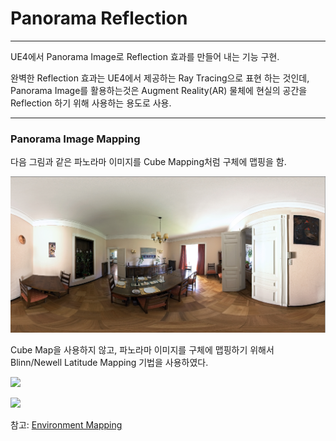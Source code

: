 # Panorama Reflection

----------------------------------------------------------------------------------------------------------------------------------------------------------------

UE4에서 Panorama Image로 Reflection 효과를 만들어 내는 기능 구현. 

완벽한 Reflection 효과는 UE4에서 제공하는 Ray Tracing으로 표현 하는 것인데, Panorama Image를 활용하는것은 Augment Reality(AR) 물체에 현실의 공간을 Reflection 하기 위해 사용하는 용도로 사용.

----------------------------------------------------------------------------------------------------------------------------------------------------------------

### Panorama Image Mapping

다음 그림과 같은 파노라마 이미지를 Cube Mapping처럼 구체에 맵핑을 함.

![](https://github.com/Devcoder-IndieWorks/PanoramaReflection/blob/master/ScreenShots/파노라마이미지.png)

Cube Map을 사용하지 않고, 파노라마 이미지를 구체에 맵핑하기 위해서 Blinn/Newell Latitude Mapping 기법을 사용하였다.

![](https://github.com/Devcoder-IndieWorks/PanoramaReflection/blob/master/ScreenShots/sphere_to_2d.gif)

![](https://github.com/Devcoder-Indieworks/PanoramaReflection/blob/master/ScreenShots/sphere_eq.gif)

참고: [Environment Mapping][EnvironmentMappingLink]

[EnvironmentMappingLink]: http://www.reindelsoftware.com/Documents/Mapping/Mapping.html

